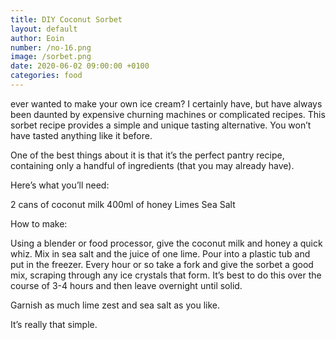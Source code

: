 ```yaml
---
title: DIY Coconut Sorbet
layout: default
author: Eoin
number: /no-16.png
image: /sorbet.png
date: 2020-06-02 09:00:00 +0100
categories: food
---
```


ever wanted to make your own ice cream? I certainly have, but have always been daunted by expensive churning machines or complicated recipes. This sorbet recipe provides a simple and unique tasting alternative. You won’t have tasted anything like it before.

One of the best things about it is that it’s the perfect pantry recipe, containing only a handful of ingredients (that you may already have). 

Here’s what you’ll need:

2 cans of coconut milk 
400ml of honey 
Limes 
Sea Salt

How to make:

Using a blender or food processor, give the coconut milk and honey a quick whiz. Mix in sea salt and the juice of one lime. Pour into a plastic tub and put in the freezer. Every hour or so take a fork and give the sorbet a good mix, scraping through any ice crystals that form. It’s best to do this over the course of 3-4 hours and then leave overnight until solid. 

Garnish as much lime zest and sea salt as you like.  

It’s really that simple.